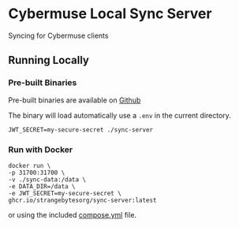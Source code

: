 # Cybermuse Local Sync Server
Syncing for Cybermuse clients

## Running Locally
### Pre-built Binaries
Pre-built binaries are available on [Github](https://github.com/StrangeBytesOrg/sync-server/releases)

The binary will load automatically use a `.env` in the current directory.

```shell
JWT_SECRET=my-secure-secret ./sync-server
```

### Run with Docker

```shell
docker run \
-p 31700:31700 \
-v ./sync-data:/data \
-e DATA_DIR=/data \
-e JWT_SECRET=my-secure-secret \
ghcr.io/strangebytesorg/sync-server:latest
```

or using the included [compose.yml](./compose.yml) file.
